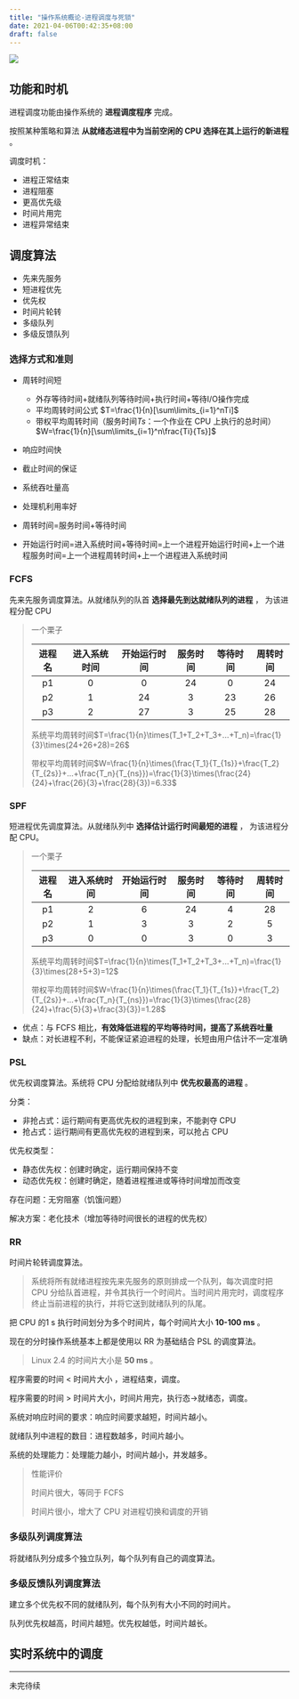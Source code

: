 ```yaml
---
title: "操作系统概论-进程调度与死锁"
date: 2021-04-06T00:42:35+08:00
draft: false
---
```

![](/images/operating-system-03.jpeg)

## 功能和时机
进程调度功能由操作系统的 **进程调度程序** 完成。

按照某种策略和算法 **从就绪态进程中为当前空闲的 CPU 选择在其上运行的新进程** 。

调度时机：
* 进程正常结束
* 进程阻塞
* 更高优先级
* 时间片用完
* 进程异常结束

## 调度算法
* 先来先服务
* 短进程优先
* 优先权
* 时间片轮转
* 多级队列
* 多级反馈队列

### 选择方式和准则
* 周转时间短
    * 外存等待时间+就绪队列等待时间+执行时间+等待I/O操作完成
    * 平均周转时间公式 $T=\frac{1}{n}[\sum\limits_{i=1}^nTi]$
    * 带权平均周转时间（服务时间$Ts$：一个作业在 CPU 上执行的总时间） $W=\frac{1}{n}[\sum\limits_{i=1}^n\frac{Ti}{Ts}]$
* 响应时间快
* 截止时间的保证
* 系统吞吐量高
* 处理机利用率好

* 周转时间=服务时间+等待时间
* 开始运行时间=进入系统时间+等待时间=上一个进程开始运行时间+上一个进程服务时间=上一个进程周转时间+上一个进程进入系统时间

### FCFS
先来先服务调度算法。从就绪队列的队首 **选择最先到达就绪队列的进程** ， 为该进程分配 CPU

> 一个栗子
>
> |进程名|进入系统时间|开始运行时间|服务时间|等待时间|周转时间|
> |:---:|:---:|:---:|:---:|:---:|:---:|
> |p1|0|0|24|0|24|
> |p2|1|24|3|23|26|
> |p3|2|27|3|25|28|
>
> 系统平均周转时间$T=\frac{1}{n}\times(T_1+T_2+T_3+...+T_n)=\frac{1}{3}\times(24+26+28)=26$
>
> 带权平均周转时间$W=\frac{1}{n}\times(\frac{T_1}{T_{1s}}+\frac{T_2}{T_{2s}}+...+\frac{T_n}{T_{ns}})=\frac{1}{3}\times(\frac{24}{24}+\frac{26}{3}+\frac{28}{3})=6.33$

### SPF
短进程优先调度算法。从就绪队列中 **选择估计运行时间最短的进程** ， 为该进程分配 CPU。

> 一个栗子
>
> |进程名|进入系统时间|开始运行时间|服务时间|等待时间|周转时间|
> |:---:|:---:|:---:|:---:|:---:|:---:|
> |p1|2|6|24|4|28|
> |p2|1|3|3|2|5|
> |p3|0|0|3|0|3|
>
> 系统平均周转时间$T=\frac{1}{n}\times(T_1+T_2+T_3+...+T_n)=\frac{1}{3}\times(28+5+3)=12$
>
> 带权平均周转时间$W=\frac{1}{n}\times(\frac{T_1}{T_{1s}}+\frac{T_2}{T_{2s}}+...+\frac{T_n}{T_{ns}})=\frac{1}{3}\times(\frac{28}{24}+\frac{5}{3}+\frac{3}{3})=1.28$

* 优点：与 FCFS 相比，**有效降低进程的平均等待时间，提高了系统吞吐量**
* 缺点：对长进程不利，不能保证紧迫进程的处理，长短由用户估计不一定准确

### PSL
优先权调度算法。系统将 CPU 分配给就绪队列中 **优先权最高的进程** 。

分类：
* 非抢占式：运行期间有更高优先权的进程到来，不能剥夺 CPU
* 抢占式：运行期间有更高优先权的进程到来，可以抢占 CPU

优先权类型：
* 静态优先权：创建时确定，运行期间保持不变
* 动态优先权：创建时确定，随着进程推进或等待时间增加而改变

存在问题：无穷阻塞（饥饿问题）

解决方案：老化技术（增加等待时间很长的进程的优先权）

### RR
时间片轮转调度算法。

> 系统将所有就绪进程按先来先服务的原则排成一个队列，每次调度时把 CPU 分给队首进程，并令其执行一个时间片。当时间片用完时，调度程序终止当前进程的执行，并将它送到就绪队列的队尾。

把 CPU 的1 s 执行时间划分为多个时间片，每个时间片大小 **10-100 ms** 。

现在的分时操作系统基本上都是使用以 RR 为基础结合 PSL 的调度算法。

> Linux 2.4 的时间片大小是 **50 ms** 。

程序需要的时间 < 时间片大小 ，进程结束，调度。

程序需要的时间 > 时间片大小，时间片用完，执行态->就绪态，调度。

系统对响应时间的要求：响应时间要求越短，时间片越小。

就绪队列中进程的数目：进程数越多，时间片越小。

系统的处理能力：处理能力越小，时间片越小，并发越多。

> 性能评价
>
> 时间片很大，等同于 FCFS
>
> 时间片很小，增大了 CPU 对进程切换和调度的开销

### 多级队列调度算法
将就绪队列分成多个独立队列，每个队列有自己的调度算法。

### 多级反馈队列调度算法
建立多个优先权不同的就绪队列，每个队列有大小不同的时间片。

队列优先权越高，时间片越短。优先权越低，时间片越长。

## 实时系统中的调度
___
未完待续
